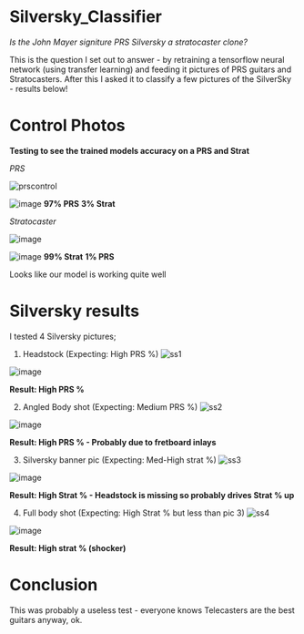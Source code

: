 # Silversky_Classifier

*Is the John Mayer signiture PRS Silversky a stratocaster clone?*

This is the question I set out to answer - by retraining a tensorflow neural network (using transfer learning) and feeding it pictures of PRS guitars and Stratocasters. 
After this I asked it to classify a few pictures of the SilverSky - results below!

# Control Photos
**Testing to see the trained models accuracy on a PRS and Strat**

*PRS*

![prscontrol](https://user-images.githubusercontent.com/35103224/39095834-e4e25268-463e-11e8-8388-be4cf541e315.jpg)

![image](https://user-images.githubusercontent.com/35103224/39095855-2e6fec60-463f-11e8-8ee2-4d92472c8d69.png)
**97% PRS**
**3% Strat**

*Stratocaster*

![image](https://user-images.githubusercontent.com/35103224/39097746-736abd36-4658-11e8-92f1-3dc01d0789c9.png)

![image](https://user-images.githubusercontent.com/35103224/39095876-9968f318-463f-11e8-9ef0-601cf09dc59e.png)
**99% Strat**
**1% PRS**

Looks like our model is working quite well

# Silversky results

I tested 4 Silversky pictures;

1) Headstock (Expecting: High PRS %)
![ss1](https://user-images.githubusercontent.com/35103224/39095886-cac1aed2-463f-11e8-900c-461d77eb814c.jpg)

![image](https://user-images.githubusercontent.com/35103224/39095892-ee379570-463f-11e8-85b3-3f4be7905f9e.png)

**Result: High PRS %**

2) Angled Body shot (Expecting: Medium PRS %)
![ss2](https://user-images.githubusercontent.com/35103224/39095909-1b0e25aa-4640-11e8-9050-63c243d4f7f7.jpg)

![image](https://user-images.githubusercontent.com/35103224/39095919-35ab5112-4640-11e8-9ad6-b41cad72540e.png)

**Result: High PRS % - Probably due to fretboard inlays**

3) Silversky banner pic (Expecting: Med-High strat %)
![ss3](https://user-images.githubusercontent.com/35103224/39095940-7a3e360a-4640-11e8-95c0-b278cfdb75c2.jpg)

![image](https://user-images.githubusercontent.com/35103224/39095944-8f1d2946-4640-11e8-9a68-1d1f0e75ba70.png)

**Result: High Strat % - Headstock is missing so probably drives Strat % up**

4) Full body shot (Expecting: High Strat % but less than pic 3)
![ss4](https://user-images.githubusercontent.com/35103224/39095952-bad9a244-4640-11e8-9f1d-77fceafb20f2.jpg)

![image](https://user-images.githubusercontent.com/35103224/39095962-de0a8076-4640-11e8-8564-26cef4b6aee8.png)

**Result: High strat % (shocker)**

# Conclusion
This was probably a useless test - everyone knows Telecasters are the best guitars anyway, ok. 


